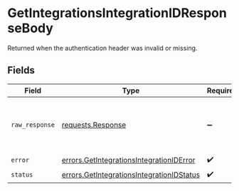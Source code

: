 # GetIntegrationsIntegrationIDResponseBody

Returned when the authentication header was invalid or missing.


## Fields

| Field                                                                                                  | Type                                                                                                   | Required                                                                                               | Description                                                                                            |
| ------------------------------------------------------------------------------------------------------ | ------------------------------------------------------------------------------------------------------ | ------------------------------------------------------------------------------------------------------ | ------------------------------------------------------------------------------------------------------ |
| `raw_response`                                                                                         | [requests.Response](https://requests.readthedocs.io/en/latest/api/#requests.Response)                  | :heavy_minus_sign:                                                                                     | Raw HTTP response; suitable for custom response parsing                                                |
| `error`                                                                                                | [errors.GetIntegrationsIntegrationIDError](../../models/errors/getintegrationsintegrationiderror.md)   | :heavy_check_mark:                                                                                     | N/A                                                                                                    |
| `status`                                                                                               | [errors.GetIntegrationsIntegrationIDStatus](../../models/errors/getintegrationsintegrationidstatus.md) | :heavy_check_mark:                                                                                     | N/A                                                                                                    |
